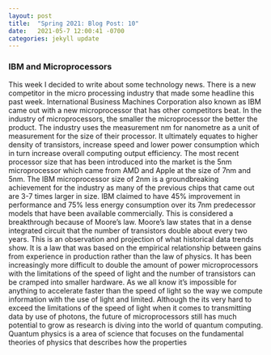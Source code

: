 ```yaml
---
layout: post
title:  "Spring 2021: Blog Post: 10"
date:   2021-05-7 12:00:41 -0700
categories: jekyll update
---
```

### IBM and Microprocessors
This week I decided to write about some technology news. There is a new competitor in the micro processing industry that made some headline this past week. International Business Machines Corporation also known as IBM came out with a new microprocessor that has other competitors beat. In the industry of microprocessors, the smaller the microprocessor the better the product. The industry uses the measurement nm for nanometre as a unit of measurement for the size of their processor. It ultimately equates to higher density of transistors, increase speed and lower power consumption which in turn increase overall computing output efficiency. The most recent processor size that has been introduced into the market is the 5nm microprocessor which came from AMD and Apple at the size of 7nm and 5nm. The IBM microprocessor size of 2nm is a groundbreaking achievement for the industry as many of the previous chips that came out are 3-7 times larger in size. IBM claimed to have 45% improvement in performance and 75% less energy consumption over its 7nm predecessor models that have been available commercially. This is considered a breakthrough because of Moore’s law. Moore’s law states that in a dense integrated circuit that the number of transistors double about every two years. This is an observation and projection of what historical data trends show. It is a law that was based on the empirical relationship between gains from experience in production rather than the law of physics. It has been increasingly more difficult to double the amount of power microprocessors with the limitations of the speed of light and the number of transistors can be cramped into smaller hardware. As we all know it’s impossible for anything to accelerate faster than the speed of light so the way we compute information with the use of light and limited. Although the its very hard to exceed the limitations of the speed of light when it comes to transmitting data by use of photons, the future of microprocessors still has much potential to grow as research is diving into the world of quantum computing. Quantum physics is a area of science that focuses on the fundamental theories of physics that describes how the properties

